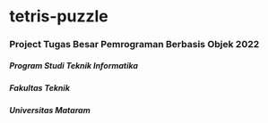 # tetris-puzzle

### Project Tugas Besar Pemrograman Berbasis Objek 2022
##### Program Studi Teknik Informatika
##### Fakultas Teknik
##### Universitas Mataram
